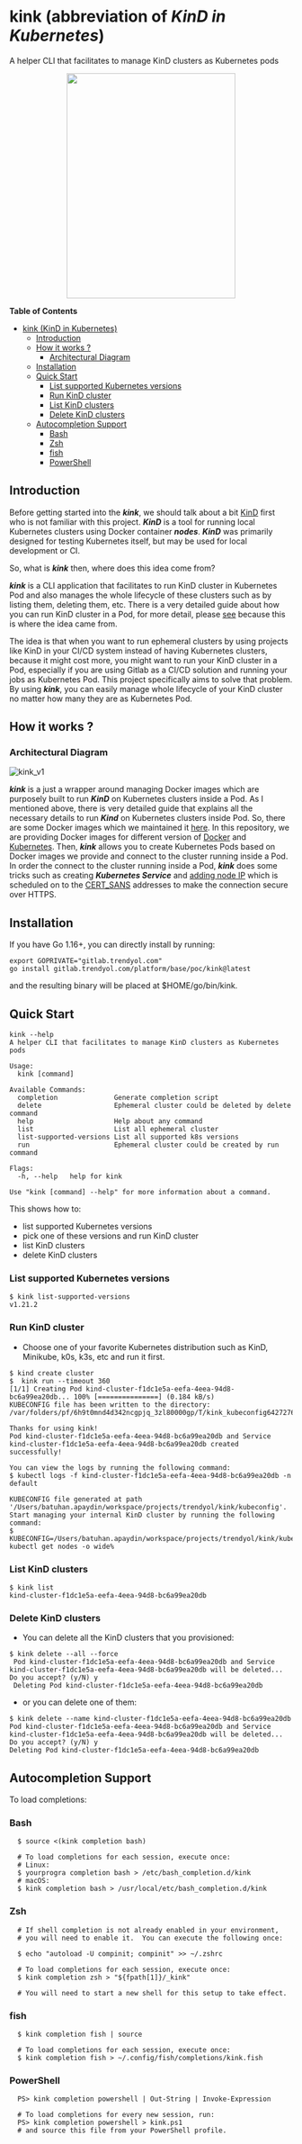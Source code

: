 # kink (abbreviation of **_KinD in Kubernetes_**)

A helper CLI that facilitates to manage KinD clusters as Kubernetes pods

<div align="center">
  <img width="300" height="400" src="https://github.com/marcusolsson/gophers/raw/master/viking.png">
</div>

<!-- START doctoc generated TOC please keep comment here to allow auto update -->
<!-- DON'T EDIT THIS SECTION, INSTEAD RE-RUN doctoc TO UPDATE -->
**Table of Contents**

- [kink (KinD in Kubernetes)](#kink-kind-in-kubernetes)
  - [Introduction](#introduction)
  - [How it works ?](#how-it-works-)
    - [Architectural Diagram](#architectural-diagram)
  - [Installation](#installation)
  - [Quick Start](#quick-start)
    - [List supported Kubernetes versions](#list-supported-kubernetes-versions)
    - [Run KinD cluster](#run-kind-cluster)
    - [List KinD clusters](#list-kind-clusters)
    - [Delete KinD clusters](#delete-kind-clusters)
  - [Autocompletion Support](#autocompletion-support)
    - [Bash](#bash)
    - [Zsh](#zsh)
    - [fish](#fish)
    - [PowerShell](#powershell)

<!-- END doctoc generated TOC please keep comment here to allow auto update -->


## Introduction

Before getting started into the **_kink_**, we should talk about a bit [KinD](https://kind.sigs.k8s.io) first who is not familiar with this
project. **_KinD_** is a tool for running local Kubernetes clusters using Docker container **_nodes_**. **_KinD_** was
primarily designed for testing Kubernetes itself, but may be used for local development or CI.

So, what is **_kink_** then, where does this idea come from?

**_kink_** is a CLI application that facilitates to run KinD cluster in Kubernetes Pod and also manages the whole lifecycle of these clusters such as by listing them, deleting them, etc. There is a very detailed guide about how you can run KinD cluster in a Pod, for more detail, please [see](https://d2iq.com/blog/running-kind-inside-a-kubernetes-cluster-for-continuous-integration) because this is where the idea came from.

The idea is that when you want to run ephemeral clusters by using projects like KinD in your CI/CD system instead of having Kubernetes clusters, because it might cost more, you might want to run your KinD cluster in a Pod, especially if you are using Gitlab as a CI/CD solution and running your jobs as Kubernetes Pod. This project specifically aims to solve that problem. By using **_kink_**, you can easily manage whole lifecycle of your KinD cluster no matter how many they are as Kubernetes Pod.

## How it works ?

### Architectural Diagram

![kink_v1](./assets/kink_v1.png)

**_kink_** is a just a wrapper around managing Docker images which are purposely built to run **_KinD_** on Kubernetes clusters inside a Pod. As I mentioned above, there is very detailed guide that explains all the necessary details to run **_Kind_** on Kubernetes clusters inside Pod. So, there are some Docker images which we maintained it [here](https://gitlab.trendyol.com/platform/base/poc/running-kind-cluster-in-pod-images). In this repository, we are providing Docker images for different version of [Docker](https://gitlab.trendyol.com/platform/base/poc/running-kind-cluster-in-pod-images/-/blob/master/dind/Dockerfile.buster#L3) and [Kubernetes](https://gitlab.trendyol.com/platform/base/poc/running-kind-cluster-in-pod-images/-/blob/master/kind-cluster/node/Dockerfile#L1). Then, **_kink_** allows you to create Kubernetes Pods based on Docker images we provide and connect to the cluster running inside a Pod. In order the connect to the cluster running inside a Pod, **_kink_** does some tricks such as creating **_Kubernetes Service_** and [adding node IP](https://gitlab.trendyol.com/platform/base/poc/kink/-/blob/master/cmd/run.go#L145-152) which is scheduled on to the [CERT_SANS](https://gitlab.trendyol.com/platform/base/poc/running-kind-cluster-in-pod-images/-/blob/master/kind-cluster/entrypoint-wrapper.sh#L17) addresses to make the connection secure over HTTPS.

## Installation

If you have Go 1.16+, you can directly install by running:

```shell
export GOPRIVATE="gitlab.trendyol.com"
go install gitlab.trendyol.com/platform/base/poc/kink@latest
```

and the resulting binary will be placed at $HOME/go/bin/kink.

## Quick Start

```shell
kink --help
A helper CLI that facilitates to manage KinD clusters as Kubernetes pods

Usage:
  kink [command]

Available Commands:
  completion              Generate completion script
  delete                  Ephemeral cluster could be deleted by delete command
  help                    Help about any command
  list                    List all ephemeral cluster
  list-supported-versions List all supported k8s versions
  run                     Ephemeral cluster could be created by run command

Flags:
  -h, --help   help for kink

Use "kink [command] --help" for more information about a command.
```

This shows how to:

* list supported Kubernetes versions
* pick one of these versions and run KinD cluster
* list KinD clusters
* delete KinD clusters

### List supported Kubernetes versions

```shell
$ kink list-supported-versions
v1.21.2
```

### Run KinD cluster

* Choose one of your favorite Kubernetes distribution such as KinD, Minikube, k0s, k3s, etc and run it first.

```shell
$ kind create cluster
$  kink run --timeout 360
[1/1] Creating Pod kind-cluster-f1dc1e5a-eefa-4eea-94d8-bc6a99ea20db... 100% [===============] (0.184 kB/s)
KUBECONFIG file has been written to the directory: /var/folders/pf/6h9t0mnd4d342ncgpjq_3zl80000gp/T/kink_kubeconfig642727642/kubeconfig

Thanks for using kink!
Pod kind-cluster-f1dc1e5a-eefa-4eea-94d8-bc6a99ea20db and Service kind-cluster-f1dc1e5a-eefa-4eea-94d8-bc6a99ea20db created successfully!

You can view the logs by running the following command:
$ kubectl logs -f kind-cluster-f1dc1e5a-eefa-4eea-94d8-bc6a99ea20db -n default

KUBECONFIG file generated at path '/Users/batuhan.apaydin/workspace/projects/trendyol/kink/kubeconfig'.
Start managing your internal KinD cluster by running the following command:
$ KUBECONFIG=/Users/batuhan.apaydin/workspace/projects/trendyol/kink/kubeconfig kubectl get nodes -o wide%
```

### List KinD clusters

```shell
$ kink list
kind-cluster-f1dc1e5a-eefa-4eea-94d8-bc6a99ea20db
```

### Delete KinD clusters

* You can delete all the KinD clusters that you provisioned:

```shell
$ kink delete --all --force
 Pod kind-cluster-f1dc1e5a-eefa-4eea-94d8-bc6a99ea20db and Service kind-cluster-f1dc1e5a-eefa-4eea-94d8-bc6a99ea20db will be deleted... Do you accept? (y/N) y
 Deleting Pod kind-cluster-f1dc1e5a-eefa-4eea-94d8-bc6a99ea20db
```

* or you can delete one of them:

```shell
$ kink delete --name kind-cluster-f1dc1e5a-eefa-4eea-94d8-bc6a99ea20db
Pod kind-cluster-f1dc1e5a-eefa-4eea-94d8-bc6a99ea20db and Service kind-cluster-f1dc1e5a-eefa-4eea-94d8-bc6a99ea20db will be deleted... Do you accept? (y/N) y
Deleting Pod kind-cluster-f1dc1e5a-eefa-4eea-94d8-bc6a99ea20db
```

## Autocompletion Support

To load completions:

### Bash

```shell
  $ source <(kink completion bash)

  # To load completions for each session, execute once:
  # Linux:
  $ yourprogra completion bash > /etc/bash_completion.d/kink
  # macOS:
  $ kink completion bash > /usr/local/etc/bash_completion.d/kink
```

### Zsh

```shell
  # If shell completion is not already enabled in your environment,
  # you will need to enable it.  You can execute the following once:

  $ echo "autoload -U compinit; compinit" >> ~/.zshrc

  # To load completions for each session, execute once:
  $ kink completion zsh > "${fpath[1]}/_kink"

  # You will need to start a new shell for this setup to take effect.
```

### fish

```shell
  $ kink completion fish | source

  # To load completions for each session, execute once:
  $ kink completion fish > ~/.config/fish/completions/kink.fish
```

### PowerShell

```shell
  PS> kink completion powershell | Out-String | Invoke-Expression

  # To load completions for every new session, run:
  PS> kink completion powershell > kink.ps1
  # and source this file from your PowerShell profile.
```